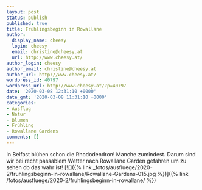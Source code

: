 ```yaml
---
layout: post
status: publish
published: true
title: Frühlingsbeginn in Rowallane
author:
  display_name: cheesy
  login: cheesy
  email: christine@cheesy.at
  url: http://www.cheesy.at/
author_login: cheesy
author_email: christine@cheesy.at
author_url: http://www.cheesy.at/
wordpress_id: 40797
wordpress_url: http://www.cheesy.at/?p=40797
date: '2020-03-08 12:31:10 +0000'
date_gmt: '2020-03-08 11:31:10 +0000'
categories:
- Ausflug
- Natur
- Blumen
- Frühling
- Rowallane Gardens
comments: []
---
```

In Belfast blühen schon die Rhododendron! Manche zumindest. Darum sind wir bei recht passablem Wetter nach Rowallane Garden gefahren um zu sehen ob das wahr ist!
[![]({% link _fotos/ausfluege/2020-2/fruhlingsbeginn-in-rowallane/Rowallane-Gardens-015.jpg %})]({% link /fotos/ausfluege/2020-2/fruhlingsbeginn-in-rowallane/ %})
